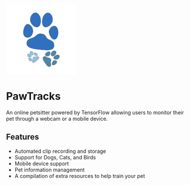 ![Logo](public/pawTracksLogo192.png)

# PawTracks

An online petsitter powered by TensorFlow allowing users to monitor their pet through a webcam or a mobile device.


## Features

- Automated clip recording and storage
- Support for Dogs, Cats, and Birds
- Mobile device support
- Pet information management
- A compilation of extra resources to help train your pet
